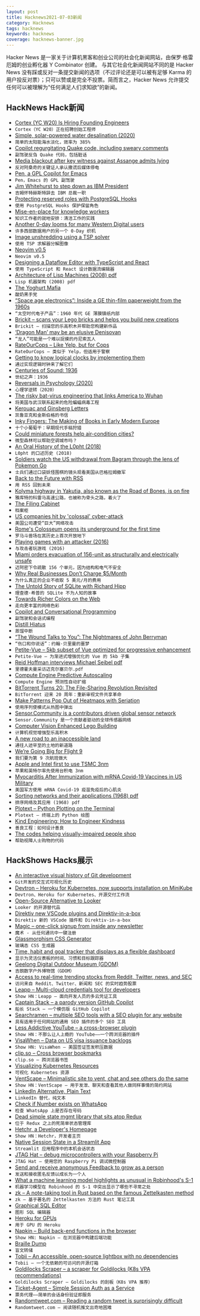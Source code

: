 ```yaml
---
layout: post
title: Hacknews2021-07-03新闻
category: Hacknews
tags: hacknews
keywords: hacknews
coverage: hacknews-banner.jpg
---
```


Hacker News 是一家关于计算机黑客和创业公司的社会化新闻网站，由保罗·格雷厄姆的创业孵化器 Y Combinator 创建。
与其它社会化新闻网站不同的是 Hacker News 没有踩或反对一条提交新闻的选项（不过评论还是可以被有足够 Karma 的用户投反对票）；只可以赞或是完全不投票。简而言之，Hacker News 允许提交任何可以被理解为“任何满足人们求知欲”的新闻。

## HackNews Hack新闻


- [Cortex (YC W20) Is Hiring Founding Engineers](https://www.workatastartup.com/jobs/29595)
- `Cortex（YC W20）正在招聘创始工程师`
- [Simple, solar-powered water desalination (2020)](https://news.mit.edu/2020/passive-solar-powered-water-desalination-0207)
- `简单的太阳能海水淡化，效率为 385%`
- [Copilot regurgitating Quake code, including sweary comments](https://twitter.com/mitsuhiko/status/1410886329924194309)
- `副驾驶反刍 Quake 代码，包括脏话`
- [Media blackout after key witness against Assange admits lying](https://www.medialens.org/2021/a-remarkable-silence-media-blackout-after-key-witness-against-assange-admits-lying/)
- `反对阿桑奇的关键证人承认撒谎后媒体停电`
- [Pen, a GPL Copilot for Emacs](https://github.com/semiosis/pen.el/)
- `Pen，Emacs 的 GPL 副驾驶`
- [Jim Whitehurst to step down as IBM President](https://newsroom.ibm.com/IBM-Leadership-Changes)
- `吉姆怀特赫斯特辞去 IBM 总裁一职`
- [Protecting reserved roles with PostgreSQL Hooks](https://supabase.io/blog/2021/07/01/roles-postgres-hooks)
- `使用 PostgreSQL Hooks 保护保留角色`
- [Mise-en-place for knowledge workers](https://fortelabs.co/blog/mise-en-place-for-knowledge-workers/)
- `知识工作者的就地安排：清洁工作的实践`
- [Another 0-day looms for many Western Digital users](https://krebsonsecurity.com/2021/07/another-0-day-looms-for-many-western-digital-users/)
- `许多西部数据用户的另一个 0-Day 织机`
- [Image unshredding using a TSP solver](https://github.com/robinhouston/image-unshredding)
- `使用 TSP 求解器分解图像`
- [Neovim v0.5](https://github.com/neovim/neovim/releases/tag/v0.5.0)
- `Neovim v0.5`
- [Designing a Dataflow Editor with TypeScript and React](https://research.protocol.ai/blog/2021/designing-a-dataflow-editor-with-typescript-and-react/)
- `使用 TypeScript 和 React 设计数据流编辑器`
- [Architecture of Lisp Machines (2008) pdf](http://www.cs.utah.edu/~mflatt/past-courses/cs6510/public_html/lispm.pdf)
- `Lisp 机器架构 (2008) pdf`
- [The Yoghurt Mafia](https://www.rnz.co.nz/programmes/in-depth-special-projects/story/2018800662/the-yoghurt-mafia)
- `酸奶黑手党`
- [“Space age electronics”: Inside a GE thin-film paperweight from the 1960s](https://www.righto.com/2021/07/space-age-electronics-inside-ge-thin.html)
- `“太空时代电子产品”：1960 年代 GE 薄膜镇纸内部`
- [Brickit – scans your Lego bricks and helps you build new creations](https://twitter.com/AlexanderNL/status/1410253599502962692)
- `Brickit – 扫描您的乐高积木并帮助您构建新作品`
- [‘Dragon Man’ may be an elusive Denisovan](https://science.sciencemag.org/content/373/6550/11)
- `“龙人”可能是一个难以捉摸的丹尼索瓦人`
- [RateOurCops – Like Yelp, but for Cops](https://rateourcops.org/)
- `RateOurCops – 类似于 Yelp，但适用于警察`
- [Getting to know logical clocks by implementing them](https://brunocalza.me/getting-to-know-logical-clocks-by-implementing-them/)
- `通过实现逻辑时钟来了解它们`
- [Centuries of Sound: 1936](https://centuriesofsound.com/2021/06/14/1936/)
- `世纪之声：1936`
- [Reversals in Psychology (2020)](https://www.gleech.org/psych)
- `心理学逆转（2020）`
- [The risky bat-virus engineering that links America to Wuhan](https://www.technologyreview.com/2021/06/29/1027290/gain-of-function-risky-bat-virus-engineering-links-america-to-wuhan/)
- `将美国与武汉联系起来的危险蝙蝠病毒工程`
- [Kerouac and Ginsberg Letters](https://granta.com/kerouac-ginsberg-the-letters/)
- `凯鲁亚克和金斯伯格的书信`
- [Inky Fingers: The Making of Books in Early Modern Europe](https://www.lrb.co.uk/the-paper/v43/n13/erin-maglaque/ten-small-raisins)
- `十个小葡萄干：早期现代手稿狩猎`
- [Could miniature forests help air-condition cities?](https://www.economist.com/science-and-technology/2021/07/01/could-miniature-forests-help-air-condition-cities)
- `微型森林可以帮助空调城市吗？`
- [An Oral History of the L0pht (2018)](https://duo.com/decipher/an-oral-history-of-the-l0pht)
- `L0pht 的口述历史 (2018)`
- [Soldiers watch the US withdrawal from Bagram through the lens of Pokemon Go](https://www.stripes.com/theaters/middle_east/2021-07-02/pokemon-go-bagram-troop-withdrawal-2027917.html)
- `士兵们通过口袋妖怪围棋的镜头观看美国从巴格拉姆撤军`
- [Back to the Future with RSS](https://ncase.me/rss/)
- `用 RSS 回到未来`
- [Kolyma highway in Yakutia, also known as the Road of Bones, is on fire](https://siberiantimes.com/other/others/news/kolyma-highway-in-yakutia-also-known-as-the-road-of-bones-is-on-fire-and-temporarily-shut/)
- `雅库特的科雷马高速公路，也被称为骨头之路，着火了`
- [The Filing Cabinet](https://placesjournal.org/article/the-filing-cabinet-and-20th-century-information-infrastructure/)
- `档案柜`
- [US companies hit by 'colossal' cyber-attack](https://www.bbc.com/news/world-us-canada-57703836)
- `美国公司遭受“巨大”网络攻击`
- [Rome's Colosseum opens its underground for the first time](https://www.cnn.com/travel/article/colosseum-rome-underground-hypogea/index.html)
- `罗马斗兽场在其历史上首次开放地下`
- [Playing games with an attacker (2016)](https://blog.0x3a.com/post/141950176719/playing-games-with-an-attacker-how-i-messed-with)
- `与攻击者玩游戏 (2016)`
- [Miami orders evacuation of 156-unit as structurally and electrically unsafe](https://apnews.com/article/fl-state-wire-florida-evacuations-c2f6b6efe50d3c5a87c4a97363fa8772)
- `迈阿密下令疏散 156 个单元，因为结构和电气不安全`
- [Why Real Businesses Don’t Charge $5/Month](http://justinmares.com/why-real-businesses-dont-charge-5month/)
- `为什么真正的企业不收取 5 美元/月的费用`
- [The Untold Story of SQLite with Richard Hipp](https://corecursive.com/066-sqlite-with-richard-hipp/)
- `理查德·希普的 SQLite 不为人知的故事`
- [Towards Richer Colors on the Web](https://darker.ink/writings/Towards-richer-colors-on-the-Web)
- `走向更丰富的网络色彩`
- [Copilot and Conversational Programming](https://jessmart.in/articles/copilot)
- `副驾驶和会话式编程`
- [Distill Hiatus](https://distill.pub/2021/distill-hiatus/)
- `蒸馏中断`
- [“The Wound Talks to You”: The Nightmares of John Berryman](https://thepointmag.com/criticism/the-wound-talks-to-you/)
- `“伤口和你说话”：约翰·贝里曼的噩梦`
- [Petite-Vue – 5kb subset of Vue optimized for progressive enhancement](https://github.com/vuejs/petite-vue)
- `Petite-Vue – 为渐进式增强优化的 Vue 的 5kb 子集`
- [Reid Hoffman interviews Michael Seibel pdf](https://mastersofscale.com/wp-content/uploads/2021/07/mos-episode-transcript-michael-seibel-.pdf)
- `里德霍夫曼采访迈克尔塞贝尔.pdf`
- [Compute Engine Predictive Autoscaling](https://cloud.google.com/blog/products/compute/introducing-compute-engine-predictive-autoscaling)
- `Compute Engine 预测性自动扩缩`
- [BitTorrent Turns 20: The File-Sharing Revolution Revisited](https://torrentfreak.com/bittorrent-turns-20-the-file-sharing-revolution-revisited-210702/)
- `BitTorrent 迎来 20 周年：重新审视文件共享革命`
- [Make Patterns Pop Out of Heatmaps with Seriation](http://nicolas.kruchten.com/content/2018/02/seriation/)
- `使用序列使模式从热图中弹出`
- [Sensor.Community is a contributors driven global sensor network](https://sensor.community/)
- `Sensor.Community 是一个贡献者驱动的全球传感器网络`
- [Computer Vision Enhanced Lego Building](https://apps.apple.com/app/brickit-rebuild-your-lego/id1477221636)
- `计算机视觉增强型乐高积木`
- [A new road to an inaccessible land](https://www.bbc.com/travel/article/20210701-a-new-road-to-an-inaccessible-land)
- `通往人迹罕至的土地的新道路`
- [We’re Going Big for Flight 9](https://mars.nasa.gov/technology/helicopter/status/313/were-going-big-for-flight-9/)
- `我们要为第 9 次航班做大`
- [Apple and Intel first to use TSMC 3nm](https://www.electronicsweekly.com/uncategorised/apple-intel-first-use-tsmc-3nm-2021-07/)
- `苹果和英特尔率先使用台积电 3nm`
- [Myocarditis After Immunization with mRNA Covid-19 Vaccines in US Military](https://jamanetwork.com/journals/jamacardiology/fullarticle/2781601?appId=scweb)
- `美国军方使用 mRNA Covid-19 疫苗免疫后的心肌炎`
- [Sorting networks and their applications (1968) pdf](http://www.cs.kent.edu/~batcher/sort.pdf)
- `排序网络及其应用 (1968) pdf`
- [Plotext – Python Plotting on the Terminal](https://github.com/piccolomo/plotext)
- `Plotext – 终端上的 Python 绘图`
- [Kind Engineering: How to Engineer Kindness](https://www.usenix.org/conference/lisa21/presentation/smith)
- `善良工程：如何设计善良`
- [The codes helping visually-impaired people shop](https://www.bbc.co.uk/news/business-57679943)
- `帮助视障人士购物的代码`


## HackShows Hacks展示

- [ An interactive visual history of Git development](https://git-history.jpalmer.dev/)
- `Git开发的交互式可视化历史`
- [ Devtron – Heroku for Kubernetes, now supports installation on MiniKube](https://github.com/devtron-labs/devtron)
- `Devtron、Heroku for Kubernetes、开源交付工作流`
- [ Open-Source Alternative to Looker](https://github.com/mlcraft-io/mlcraft)
- `Looker 的开源替代品`
- [ Direktiv new VSCode plugins and Direktiv-in-a-box](https://blog.direktiv.io/direktiv-new-dev-environment-vscode-plugin-ab047b7a8266)
- `Direktiv 新的 VSCode 插件和 Direktiv-in-a-box`
- [ Magic – one-click signup from inside any newsletter](https://sparkloop.app/magic)
- `魔术 - 从任何通讯中一键注册`
- [ Glassmorphism CSS Generator](https://ui.glass/generator/)
- `玻璃态 CSS 生成器`
- [ Time, habit and goal tracker that displays as a flexible dashboard](https://getkairo.com/tracker)
- `显示为灵活仪表板的时间、习惯和目标跟踪器`
- [ Geelong Digital Outdoor Museum (GDOM)](https://gdom.mindlab.cloud)
- `吉朗数字户外博物馆（GDOM）`
- [ Access to real-time trending stocks from Reddit, Twitter, news, and SEC](https://quantale.io)
- `访问来自 Reddit、Twitter、新闻和 SEC 的实时趋势股票`
- [ Leapp – Multi-cloud credentials tool for developers](https://www.leapp.cloud/)
- `Show HN：Leapp – 面向开发人员的多云凭证工具`
- [ Captain Stack – a parody version GitHub Copilot](https://github.com/hieunc229/copilot-clone)
- `船长 Stack – 一个模仿版 GitHub Copilot`
- [ Searchramen – multiple SEO tools with a SEO plugin for any website](https://www.searchramen.com)
- `具有适用于任何网站的通用 SEO 插件的多个 SEO 工具`
- [ Less Addictive YouTube – a cross-browser plugin](https://github.com/JesseDrain/Less-Addictive-YouTube)
- `Show HN：不那么让人上瘾的 YouTube——一个跨浏览器的插件`
- [ VisaWhen – Data on US visa issuance backlogs](item?id=27698322)
- `Show HN: VisaWhen – 美国签证签发积压数据`
- [ clip.so – Cross browser bookmarks](https://clip.so)
- `clip.so – 跨浏览器书签`
- [ Visualizing Kubernetes Resources](https://laurinevala.medium.com/visualizing-kubernetes-resources-ee9d8c16d264)
- `可视化 Kubernetes 资源`
- [ VentScape – Minimalistic site to vent, chat and see others do the same](https://www.ventscape.life/chat)
- `Show HN：VentScape – 用于发泄、聊天和查看其他人做同样事情的简约网站`
- [ LinkedIn Alternative, Plain Text](https://www.plumebio.com)
- `LinkedIn 替代，纯文本`
- [ Check if Number exists on WhatsApp](https://github.com/AbhishekBiswal/whatsapp-verify)
- `检查 WhatsApp 上是否存在号码`
- [ Dead simple state mgmt library that sits atop Redux](https://gitlab.com/tlonny/boko)
- `位于 Redux 之上的死简单状态管理库`
- [ Hetchr, a Developer's Homepage](https://www.hetchr.com/)
- `Show HN：Hetchr，开发者主页`
- [ Native Session State in a Streamlit App](https://share.streamlit.io/streamlit/release-demos/0.84/0.84/streamlit_app.py?page=headliner)
- `Streamlit 应用程序中的本机会话状态`
- [ JTAG Hat – debug microcontrollers with your Raspberry Pi](https://github.com/blinkinlabs/jtag_hat)
- `JTAG Hat – 使用您的 Raspberry Pi 调试微控制器`
- [ Send and receive anonymous Feedback to grow as a person](https://feedbackforgrowth.com)
- `发送和接收匿名反馈以成长为一个人`
- [ What a machine learning model highlights as unusual in Robinhood's S-1](https://marketvirgil.com/HOOD/filing)
- `机器学习模型在 Robinhood 的 S-1 中突出显示了哪些不寻常之处`
- [ zk – A note-taking tool in Rust based on the famous Zettelkasten method](https://github.com/terror/zk)
- `zk – 基于著名的 Zettelkasten 方法的 Rust 笔记工具`
- [ Graphical SQL Editor](https://www.youtube.com/watch?v=yxjE8GgXtfo)
- `图形 SQL 编辑器`
- [ Heroku for GPUs](https://calcify.io)
- `用于 GPU 的 Heroku`
- [ Napkin – Build back-end functions in the browser](https://www.napkin.io/)
- `Show HN: Napkin – 在浏览器中构建后端功能`
- [ Braille Dump](https://justine.lol/braille/)
- `盲文转储`
- [ Tobii – An accessible, open-source lightbox with no dependencies](https://github.com/midzer/tobii)
- `Tobii – 一个无依赖的可访问的开源灯箱`
- [ Goldilocks Scraper – a scraper for Goldilocks (K8s VPA recommendations)](item?id=27717134)
- `Goldilocks Scraper – Goldilocks 的刮板（K8s VPA 推荐）`
- [ Ticket-Agent – Simple Session Auth as a Service](https://hackmd.io/@kmmfg_W2T3GIIOzc0aKNrQ/rkOqnvshO)
- `票务代理——简单的会话身份验证即服务`
- [ Randomtweet.com – Reading a random tweet is surprisingly difficult](https://randomtweet.com/)
- `Randomtweet.com – 阅读随机推文出奇地困难`

